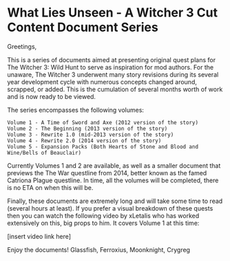 # What Lies Unseen - A Witcher 3 Cut Content Document Series

Greetings,

This is a series of documents aimed at presenting original quest plans for The Witcher 3: Wild Hunt to serve as inspiration for mod authors. For the unaware, The Witcher 3 underwent many story revisions during its several year development cycle with numerous concepts changed around, scrapped, or added. This is the cumulation of several months worth of work and is now ready to be viewed.

The series encompasses the following volumes:

    Volume 1 - A Time of Sword and Axe (2012 version of the story)
    Volume 2 - The Beginning (2013 version of the story)
    Volume 3 - Rewrite 1.0 (mid-2013 version of the story)
    Volume 4 - Rewrite 2.0 (2014 version of the story)
    Volume 5 - Expansion Packs (Both Hearts of Stone and Blood and Wine/Bells of Beauclair)


Currently Volumes 1 and 2 are available, as well as a smaller document that previews the The War questline from 2014, better known as the famed Catriona Plague questline. In time, all the volumes will be completed, there is no ETA on when this will be.


Finally, these documents are extremely long and will take some time to read (several hours at least). If you prefer a visual breakdown of these quests then you can watch the following video by xLetalis who has worked extensively on this, big props to him. It covers Volume 1 at this time:

[insert video link here]

Enjoy the documents!
Glassfish, Ferroxius, Moonknight, Crygreg 

